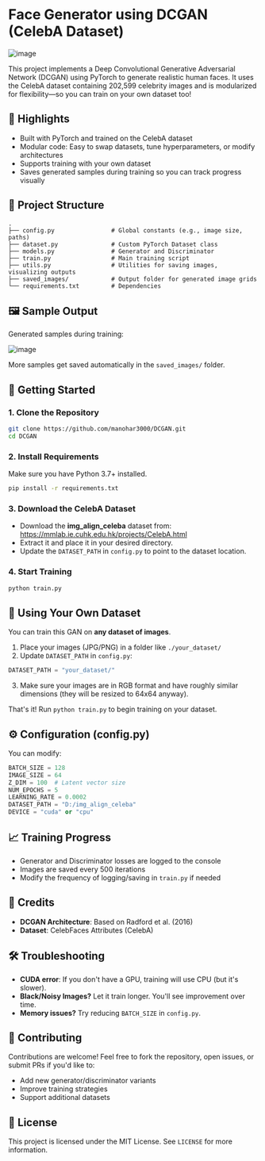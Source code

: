 # Face Generator using DCGAN (CelebA Dataset)
![image](https://github.com/user-attachments/assets/7881b8fd-3058-47c7-b6ae-1d7239b82d43)

This project implements a Deep Convolutional Generative Adversarial Network (DCGAN) using PyTorch to generate realistic human faces. It uses the CelebA dataset containing 202,599 celebrity images and is modularized for flexibility—so you can train on your own dataset too!

## 🧠 Highlights

* Built with PyTorch and trained on the CelebA dataset
* Modular code: Easy to swap datasets, tune hyperparameters, or modify architectures
* Supports training with your own dataset
* Saves generated samples during training so you can track progress visually

## 📁 Project Structure

```
.
├── config.py                # Global constants (e.g., image size, paths)
├── dataset.py               # Custom PyTorch Dataset class
├── models.py                # Generator and Discriminator
├── train.py                 # Main training script
├── utils.py                 # Utilities for saving images, visualizing outputs
├── saved_images/            # Output folder for generated image grids
└── requirements.txt         # Dependencies
```

## 🖼️ Sample Output

Generated samples during training:

![image](https://github.com/user-attachments/assets/587ddb97-bb70-47f6-a206-07c6de90b3eb)

More samples get saved automatically in the `saved_images/` folder.

## 🚀 Getting Started

### 1. Clone the Repository

```bash
git clone https://github.com/manohar3000/DCGAN.git
cd DCGAN
```

### 2. Install Requirements

Make sure you have Python 3.7+ installed.

```bash
pip install -r requirements.txt
```

### 3. Download the CelebA Dataset

* Download the **img_align_celeba** dataset from: https://mmlab.ie.cuhk.edu.hk/projects/CelebA.html
* Extract it and place it in your desired directory.
* Update the `DATASET_PATH` in `config.py` to point to the dataset location.

### 4. Start Training

```bash
python train.py
```

## 📂 Using Your Own Dataset

You can train this GAN on **any dataset of images**.

1. Place your images (JPG/PNG) in a folder like `./your_dataset/`
2. Update `DATASET_PATH` in `config.py`:

```python
DATASET_PATH = "your_dataset/"
```

3. Make sure your images are in RGB format and have roughly similar dimensions (they will be resized to 64x64 anyway).

That's it! Run `python train.py` to begin training on your dataset.

## ⚙️ Configuration (config.py)

You can modify:

```python
BATCH_SIZE = 128
IMAGE_SIZE = 64
Z_DIM = 100  # Latent vector size
NUM_EPOCHS = 5
LEARNING_RATE = 0.0002
DATASET_PATH = "D:/img_align_celeba"
DEVICE = "cuda" or "cpu"
```

## 📈 Training Progress

* Generator and Discriminator losses are logged to the console
* Images are saved every 500 iterations
* Modify the frequency of logging/saving in `train.py` if needed

## 🧠 Credits

* **DCGAN Architecture**: Based on Radford et al. (2016)
* **Dataset**: CelebFaces Attributes (CelebA)

## 🛠️ Troubleshooting

* **CUDA error**: If you don't have a GPU, training will use CPU (but it's slower).
* **Black/Noisy Images?** Let it train longer. You'll see improvement over time.
* **Memory issues?** Try reducing `BATCH_SIZE` in `config.py`.

## 👥 Contributing

Contributions are welcome! Feel free to fork the repository, open issues, or submit PRs if you'd like to:
* Add new generator/discriminator variants
* Improve training strategies
* Support additional datasets

## 📜 License

This project is licensed under the MIT License. See `LICENSE` for more information.
